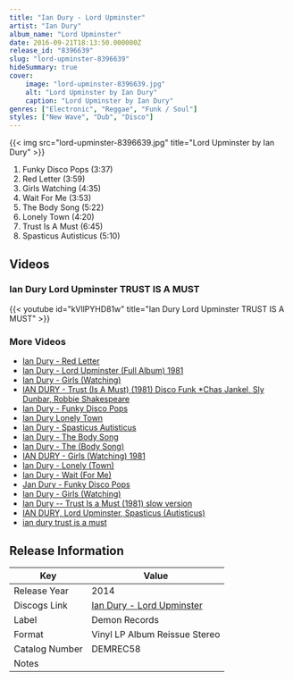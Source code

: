 ```yaml
---
title: "Ian Dury - Lord Upminster"
artist: "Ian Dury"
album_name: "Lord Upminster"
date: 2016-09-21T18:13:50.000000Z
release_id: "8396639"
slug: "lord-upminster-8396639"
hideSummary: true
cover:
    image: "lord-upminster-8396639.jpg"
    alt: "Lord Upminster by Ian Dury"
    caption: "Lord Upminster by Ian Dury"
genres: ["Electronic", "Reggae", "Funk / Soul"]
styles: ["New Wave", "Dub", "Disco"]
---
```


{{< img src="lord-upminster-8396639.jpg" title="Lord Upminster by Ian Dury" >}}

<!-- section break -->

1. Funky Disco Pops (3:37)
2. Red Letter (3:59)
3. Girls Watching (4:35)
4. Wait For Me (3:53)
5. The Body Song (5:22)
6. Lonely Town (4:20)
7. Trust Is A Must (6:45)
8. Spasticus Autisticus (5:10)

<!-- section break -->




## Videos
### Ian Dury   Lord Upminster   TRUST IS A MUST
{{< youtube id="kVllPYHD81w" title="Ian Dury   Lord Upminster   TRUST IS A MUST" >}}<br>

### More Videos

- [Ian Dury - Red Letter](https://www.youtube.com/watch?v=elL42w6qOdk)
- [Ian Dury - Lord Upminster (Full Album) 1981](https://www.youtube.com/watch?v=7Z2hgwig88c)
- [Ian Dury - Girls (Watching)](https://www.youtube.com/watch?v=s7Hi_aX_L34)
- [IAN DURY - Trust (Is A Must) (1981) Disco Funk *Chas Jankel, Sly Dunbar, Robbie Shakespeare](https://www.youtube.com/watch?v=_C0cWQFT8uk)
- [Ian Dury - Funky Disco Pops](https://www.youtube.com/watch?v=CPUjlF1frlw)
- [Ian Dury Lonely Town](https://www.youtube.com/watch?v=VsNiI37ITss)
- [Ian Dury - Spasticus Autisticus](https://www.youtube.com/watch?v=rVoE5FIg5jw)
- [Ian Dury - The Body Song](https://www.youtube.com/watch?v=_6hpltc0Sl8)
- [Ian Dury - The (Body Song)](https://www.youtube.com/watch?v=wKC23ciPYmw)
- [IAN DURY - Girls (Watching) 1981](https://www.youtube.com/watch?v=5CcxpGJaMpA)
- [Ian Dury - Lonely (Town)](https://www.youtube.com/watch?v=1SJU3N5qHt8)
- [Ian Dury - Wait (For Me)](https://www.youtube.com/watch?v=EUNnW2jmYBI)
- [Jan Dury - Funky Disco Pops](https://www.youtube.com/watch?v=uQIJhqxKpiE)
- [Ian Dury - Girls (Watching)](https://www.youtube.com/watch?v=EgosGoTI-fw)
- [Ian Dury -- Trust Is a Must (1981) slow version](https://www.youtube.com/watch?v=R8um4UfRUgM)
- [IAN DURY, Lord Upminster, Spasticus (Autisticus)](https://www.youtube.com/watch?v=h08TWKtbGug)
- [ian dury   trust is a must](https://www.youtube.com/watch?v=BgwGao1-zmI)


## Release Information
|  Key           | Value                                                |
| ---------------| ---------------------------------------------------- |
| Release Year   | 2014                                   |
| Discogs Link   | [Ian Dury - Lord Upminster](https://www.discogs.com/release/8396639-Ian-Dury-Lord-Upminster) |
| Label          | Demon Records |
| Format         | Vinyl LP Album Reissue Stereo |
| Catalog Number | DEMREC58 |
| Notes |   |